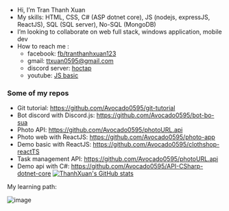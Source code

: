 - Hi, I’m Tran Thanh Xuan
- My skills:  HTML, CSS, C# (ASP dotnet core), JS (nodejs, expressJS, ReactJS), SQL (SQL server), No-SQL (MongoDB)
- I’m looking to collaborate on web full stack, windows application, mobile dev
- How to reach me :
  + facebook: [fb/tranthanhxuan123](https://www.facebook.com/tranthanhxuan123/)
  + gmail: ttxuan0595@gmail.com
  + discord server: [hoctap](https://discord.gg/QN7YCMEcMU)
  + youtube: [JS basic](https://www.youtube.com/playlist?list=PL1yLvINYNFc_OR0it4nz79ceqO1uZCQ9I)
### Some of my repos
+ Git tutorial: https://github.com/Avocado0595/git-tutorial
+ Bot discord with Discord.js: https://github.com/Avocado0595/bot-bo-sua
+ Photo API: https://github.com/Avocado0595/photoURL.api
+ Photo web with ReactJS: https://github.com/Avocado0595/photo-app
+ Demo basic with ReactJS: https://github.com/Avocado0595/clothshop-reactTS
+ Task management API: https://github.com/Avocado0595/photoURL.api
+ Demo api with C#: https://github.com/Avocado0595/API-CSharp-dotnet-core
[![ThanhXuan's GitHub stats](https://github-readme-stats.vercel.app/api?username=avocado0595)](https://github.com/avocado0595/github-readme-stats)
<!---
Avocado0595/Avocado0595 is a ✨ special ✨ repository because its `README.md` (this file) appears on your GitHub profile.
You can click the Preview link to take a look at your changes.
--->

My learning path:

![image](https://user-images.githubusercontent.com/56567195/179879911-0ade383a-8440-4478-9e3f-8a461e9fbae5.png)

